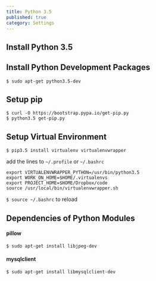 ```yaml
---
title: Python 3.5
published: true
category: Settings
---
```

## Install Python 3.5

## Install Python Development Packages
```
$ sudo apt-get python3.5-dev
```

## Setup pip
```
$ curl -O https://bootstrap.pypa.io/get-pip.py
$ python3.5 get-pip.py
```

## Setup Virtual Environment
```
$ pip3.5 install virtualenv virtualenvwrapper
```

add the lines to `~/.profile` or `~/.bashrc`

```
export VIRTUALENVWRAPPER_PYTHON=/usr/bin/python3.5
export WORK_ON_HOME=$HOME/.virtualenvs
export PROJECT_HOME=$HOME/Dropbox/code
source /usr/local/bin/virtualenvwrapper.sh
```

`$ source ~/.bashrc` to reload

## Dependencies of Python Modules

#### pillow
```
$ sudo apt-get install libjpeg-dev
```

#### mysqlclient
```
$ sudo apt-get install libmysqlclient-dev
```
